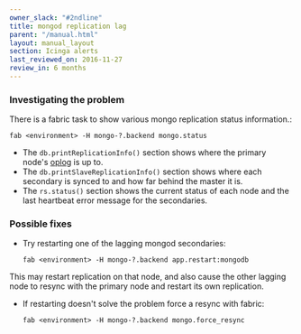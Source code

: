 ```yaml
---
owner_slack: "#2ndline"
title: mongod replication lag
parent: "/manual.html"
layout: manual_layout
section: Icinga alerts
last_reviewed_on: 2016-11-27
review_in: 6 months
---
```


### Investigating the problem

There is a fabric task to show various mongo replication status
information.:

    fab <environment> -H mongo-?.backend mongo.status

-   The `db.printReplicationInfo()` section shows where the primary
    node's
    [oplog](http://docs.mongodb.org/manual/core/replica-set-oplog/) is
    up to.
-   The `db.printSlaveReplicationInfo()` section shows where each
    secondary is synced to and how far behind the master it is.
-   The `rs.status()` section shows the current status of each node and
    the last heartbeat error message for the secondaries.

### Possible fixes

-   Try restarting one of the lagging mongod secondaries:

        fab <environment> -H mongo-?.backend app.restart:mongodb

This may restart replication on that node, and also cause the other
lagging node to resync with the primary node and restart its own
replication.

-   If restarting doesn't solve the problem force a resync with fabric:

        fab <environment> -H mongo-?.backend mongo.force_resync


